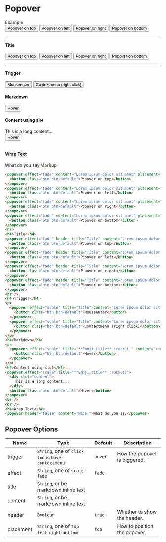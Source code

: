 # Popover

<tip-box border-left-color="#00B0F0">
  <i style="font-style: normal; font-weight: bold; color: dimgray">Example</i><br>
  <popover effect="fade" content="Lorem ipsum dolor sit amet" placement="top">
    <button class="btn btn-default">Popover on top</button>
  </popover>
  <popover effect="fade" content="Lorem ipsum dolor sit amet" placement="left">
    <button class="btn btn-default">Popover on left</button>
  </popover>
  <popover effect="fade" content="Lorem ipsum dolor sit amet" placement="right">
    <button class="btn btn-default">Popover on right</button>
  </popover>
  <popover effect="fade" content="Lorem ipsum dolor sit amet" placement="bottom">
    <button class="btn btn-default">Popover on bottom</button>
  </popover>
  <hr>
  <h4>Title</h4>
  <popover effect="fade" header title="Title" content="Lorem ipsum dolor sit amet" placement="top">
    <button class="btn btn-default">Popover on top</button>
  </popover>
  <popover effect="fade" header title="Title" content="Lorem ipsum dolor sit amet" placement="left">
    <button class="btn btn-default">Popover on left</button>
  </popover>
  <popover effect="fade" header title="Title" content="Lorem ipsum dolor sit amet" placement="right">
    <button class="btn btn-default">Popover on right</button>
  </popover>
  <popover effect="fade" header title="Title" content="Lorem ipsum dolor sit amet" placement="bottom">
    <button class="btn btn-default">Popover on bottom</button>
  </popover>
  <hr />
  <h4>Trigger</h4>
  <p>
    <popover effect="scale" title="Title" content="Lorem ipsum dolor sit amet" placement="top" trigger="hover">
      <button class="btn btn-default">Mouseenter</button>
    </popover>
    <popover effect="scale" title="Title" content="Lorem ipsum dolor sit amet" placement="top" trigger="contextmenu">
      <button class="btn btn-default">Contextmenu (right click)</button>
    </popover>
  </p>
  <h4>Markdown</h4>
  <p>
    <popover effect="scale" title="**Emoji title** :rocket:" content="++emoji++ content :cat:">
      <button class="btn btn-default">Hover</button>
    </popover>
  </p>
  <h4>Content using slot</h4>
  <popover effect="scale" title="**Emoji title** :rocket:">
    <div slot="content">
      This is a long content...
    </div>
    <button class="btn btn-default">Hover</button>
  </popover>
  <br />
  <br />
  <h4>Wrap Text</h4>
  <popover header="false" content="Nice!">What do you say</popover>
</tip-box>

<tip-box border-left-color="black">
<i style="font-style: normal; font-weight: bold; color: dimgray">Markup</i>

  ``` html
  <popover effect="fade" content="Lorem ipsum dolor sit amet" placement="top">
    <button class="btn btn-default">Popover on top</button>
  </popover>
  <popover effect="fade" content="Lorem ipsum dolor sit amet" placement="left">
    <button class="btn btn-default">Popover on left</button>
  </popover>
  <popover effect="fade" content="Lorem ipsum dolor sit amet" placement="right">
    <button class="btn btn-default">Popover on right</button>
  </popover>
  <popover effect="fade" content="Lorem ipsum dolor sit amet" placement="bottom">
    <button class="btn btn-default">Popover on bottom</button>
  </popover>
  <hr>
  <h4>Title</h4>
  <popover effect="fade" header title="Title" content="Lorem ipsum dolor sit amet" placement="top">
    <button class="btn btn-default">Popover on top</button>
  </popover>
  <popover effect="fade" header title="Title" content="Lorem ipsum dolor sit amet" placement="left">
    <button class="btn btn-default">Popover on left</button>
  </popover>
  <popover effect="fade" header title="Title" content="Lorem ipsum dolor sit amet" placement="right">
    <button class="btn btn-default">Popover on right</button>
  </popover>
  <popover effect="fade" header title="Title" content="Lorem ipsum dolor sit amet" placement="bottom">
    <button class="btn btn-default">Popover on bottom</button>
  </popover>
  <hr />
  <h4>Trigger</h4>
  <p>
    <popover effect="scale" title="Title" content="Lorem ipsum dolor sit amet" placement="top" trigger="hover">
      <button class="btn btn-default">Mouseenter</button>
    </popover>
    <popover effect="scale" title="Title" content="Lorem ipsum dolor sit amet" placement="top" trigger="contextmenu">
      <button class="btn btn-default">Contextmenu (right click)</button>
    </popover>
  </p>
  <h4>Markdown</h4>
  <p>
    <popover effect="scale" title="**Emoji title** :rocket:" content="++emoji++ content :cat:">
      <button class="btn btn-default">Hover</button>
    </popover>
  </p>
  <h4>Content using slot</h4>
  <popover effect="scale" title="**Emoji title** :rocket:">
    <div slot="content">
      This is a long content...
    </div>
    <button class="btn btn-default">Hover</button>
  </popover>
  <br />
  <br />
  <h4>Wrap Text</h4>
  <popover header="false" content="Nice!">What do you say</popover>
  ```
</tip-box>

## Popover Options

Name | Type | Default | Description
---- | ---- | ------- | ------
trigger | `String`, one of `click` `focus` `hover` `contextmenu` |	`hover`	| How the popover is triggered.
effect | `String`, one of `scale` `fade` | `fade`
title | `String`, or be markdown inline text
content | `String`, or be markdown inline text
header | `Boolean` | `true` |	Whether to show the header.
placement | `String`, one of `top` `left` `right` `bottom` | `top` | How to position the popover.